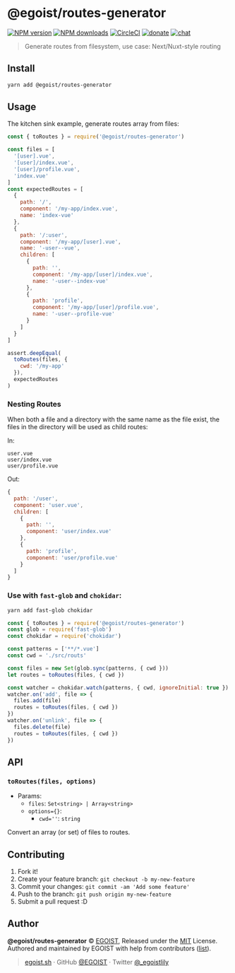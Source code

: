 # @egoist/routes-generator

[![NPM version](https://badgen.net/npm/v/@egoist/routes-generator)](https://npmjs.com/package/@egoist/routes-generator) [![NPM downloads](https://badgen.net/npm/dm/@egoist/routes-generator)](https://npmjs.com/package/@egoist/routes-generator) [![CircleCI](https://badgen.net/circleci/github/egoist/routes-generator/master)](https://circleci.com/gh/egoist/routes-generator/tree/master) [![donate](https://badgen.net/badge/support%20me/donate/ff69b4)](https://patreon.com/egoist) [![chat](https://badgen.net/badge/chat%20on/discord/7289DA)](https://chat.egoist.moe)

> Generate routes from filesystem, use case: Next/Nuxt-style routing

## Install

```bash
yarn add @egoist/routes-generator
```

## Usage

The kitchen sink example, generate routes array from files:

```js
const { toRoutes } = require('@egoist/routes-generator')

const files = [
  '[user].vue',
  '[user]/index.vue',
  '[user]/profile.vue',
  'index.vue'
]
const expectedRoutes = [
  {
    path: '/',
    component: '/my-app/index.vue',
    name: 'index-vue'
  },
  {
    path: '/:user',
    component: '/my-app/[user].vue',
    name: '-user--vue',
    children: [
      {
        path: '',
        component: '/my-app/[user]/index.vue',
        name: '-user--index-vue'
      },
      {
        path: 'profile',
        component: '/my-app/[user]/profile.vue',
        name: '-user--profile-vue'
      }
    ]
  }
]

assert.deepEqual(
  toRoutes(files, {
    cwd: '/my-app'
  }),
  expectedRoutes
)
```

### Nesting Routes

When both a file and a directory with the same name as the file exist, the files in the directory will be used as child routes:

In:

```
user.vue
user/index.vue
user/profile.vue
```

Out:

```js
{
  path: '/user',
  component: 'user.vue',
  children: [
    {
      path: '',
      component: 'user/index.vue'
    },
    {
      path: 'profile',
      component: 'user/profile.vue'
    }
  ]
}
```

### Use with `fast-glob` and `chokidar`:

```bash
yarn add fast-glob chokidar
```

```js
const { toRoutes } = require('@egoist/routes-generator')
const glob = require('fast-glob')
const chokidar = require('chokidar')

const patterns = ['**/*.vue']
const cwd = './src/routs'

const files = new Set(glob.sync(patterns, { cwd }))
let routes = toRoutes(files, { cwd })

const watcher = chokidar.watch(patterns, { cwd, ignoreInitial: true })
watcher.on('add', file => {
  files.add(file)
  routes = toRoutes(files, { cwd })
})
watcher.on('unlink', file => {
  files.delete(file)
  routes = toRoutes(files, { cwd })
})
```

## API

### `toRoutes(files, options)`

- Params:
  - `files`: `Set<string> | Array<string>`
  - `options={}`:
    - `cwd=''`: `string`

Convert an array (or set) of files to routes.

## Contributing

1. Fork it!
2. Create your feature branch: `git checkout -b my-new-feature`
3. Commit your changes: `git commit -am 'Add some feature'`
4. Push to the branch: `git push origin my-new-feature`
5. Submit a pull request :D

## Author

**@egoist/routes-generator** © [EGOIST](https://github.com/egoist), Released under the [MIT](./LICENSE) License.<br>
Authored and maintained by EGOIST with help from contributors ([list](https://github.com/egoist/routes-generator/contributors)).

> [egoist.sh](https://egoist.sh) · GitHub [@EGOIST](https://github.com/egoist) · Twitter [@\_egoistlily](https://twitter.com/_egoistlily)
